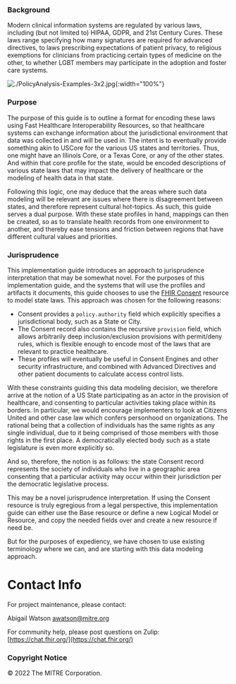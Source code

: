 
### Background  

Modern clinical information systems are regulated by various laws, including (but not limited to) HIPAA, GDPR, and 21st Century Cures.  These laws range specifying how many signatures are required for advanced directives, to laws prescribing expectations of patient privacy, to religious exemptions for clinicians from practicing certain types of medicine on the other, to whether LGBT members may participate in the adoption and foster care systems.  

![./PolicyAnalysis-Examples-3x2.jpg](./PolicyAnalysis-Examples-3x2.jpg){:width="100%"}


### Purpose  

The purpose of this guide is to outline a format for encoding these laws using Fast Healthcare Interoperability Resources, so that healthcare systems can exchange information about the jurisdictional environment that data was collected in and will be used in.  The intent is to eventually provide something akin to USCore for the various US states and territories.  Thus, one might have an Illinois Core, or a Texas Core, or any of the other states.  And within that core profile for the state, would be encoded descriptions of various state laws that may impact the delivery of healthcare or the modeling of health data in that state.  

Following this logic, one may deduce that the areas where such data modeling will be relevant are issues where there is disagreement between states, and therefore represent cultural hot-topics.  As such, this guide serves a dual purpose.  With these state profiles in hand, mappings can then be created, so as to translate health records from one environment to another, and thereby ease tensions and friction between regions that have different cultural values and priorities.  


### Jurisprudence  
This implementation guide introduces an approach to jurisprudence interpretation that may be somewhat novel.  For the purposes of this implementation guide, and the systems that will use the profiles and artifacts it documents, this guide chooses to use the [FHIR Consent](https://www.hl7.org/fhir/consent.html) resource to model state laws.  This approach was chosen for the following reasons:

- Consent provides a `policy.authority` field which explicitly specifies a jurisdictional body, such as a State or City.
- The Consent record also contains the recursive `provision` field, which allows arbitrarily deep inclusion/exclusion provisions with permit/deny rules, which is flexible enough to encode most of the laws that are relevant to practice healthcare.
- These profiles will eventually be useful in Consent Engines and other security infrastructure, and combined with Advanced Directives and other patient documents to calculate access control lists.  

With these constraints guiding this data modeling decision, we therefore arrive at the notion of a US State participating as an actor in the provision of healthcare, and consenting to particular activities taking place within its borders.  In particular, we would encourage implementers to look at Citizens United and other case law which confers personhood on organizations.  The rational being that a collection of individuals has the same rights as any single individual, due to it being comprised of those members with those rights in the first place.  A democratically elected body such as a state legislature is even more explicitly so.

And so, therefore, the notion is as follows:  the state Consent record represents the society of individuals who live in a geographic area consenting that a particular activity may occur within their jurisdiction per the democratic legislative process.

This may be a novel jurisprudence interpretation.  If using the Consent resource is truly egregious from a legal perspective, this implementation guide can either use the Base resource or define a new Logical Model or Resource, and copy the needed fields over and create a new resource if need be.  

But for the purposes of expediency, we have chosen to use existing terminology where we can, and are starting with this data modeling approach.  

# Contact Info  

For project maintenance, please contact:    

Abigail Watson <awatson@mitre.org> 

For community help, please post questions on Zulip:  
[https://chat.fhir.org/](https://chat.fhir.org/)  


### Copyright Notice  

&copy; 2022 The MITRE Corporation.
